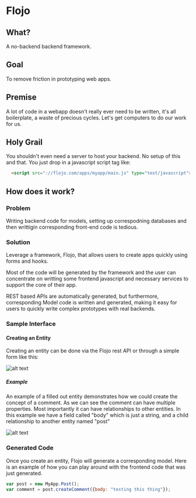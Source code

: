 # Flojo

## What?

A no-backend backend framework.  


## Goal

To remove friction in prototyping web apps.



## Premise

A lot of code in a webapp doesn't really ever need to be written, it's
all boilerplate, a waste of precious cycles. Let's get computers to do
our work for us.


## Holy Grail

You shouldn't even need a server to host your backend. No setup of this and that. You just drop in a javascript script tag 
like:

``` HTML
  <script src="://flojo.com/apps/myapp/main.js" type="text/javascript">

````

## How does it work?


### Problem

Writing backend code for models, setting up correspodning databases and
then writtigin corresponding front-end code is tedious.
 
 
### Solution

Leverage a framework, Flojo, that allows users to create apps quickly
using forms and hooks.


Most of the code will be generated by the framework and the user can
concentrate on writting some frontend javascript and necessary services
to support the core of their app.


REST based APIs are automatically generated, but furthermore,
corresponding Model code is written and generated, making it easy for
users to quickly write complex prototypes with real backends.

### Sample Interface

#### Creating an Entity


Creating an entity can be done via the Flojo rest API or through a
simple form like this:

![alt text](https://github.com/jasoncbautista/flojo/raw/master/docs/images/01_entity_form.png "Sample Entity Form")


##### Example 

An example of a filled out entity demonstrates how we could create
the concept of a comment. As we can see the comment can have multiple
properties. Most importantly it can have relationships to other
entities. In this example we have a field called "body" which is just a
string, and a child relationship to another entity named "post"

![alt text](https://github.com/jasoncbautista/flojo/raw/master/docs/images/02_entity_form_with_data.png "Sample Entity Form with Data")



### Generated Code

Once you create an entity, Flojo will generate a corresponding model.
Here is an example of how you can play around with the frontend code 
that was just generated.

``` javascript
var post = new MyApp.Post();
var comment = post.createComment({body: "testing this thing"});





